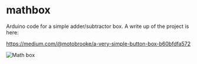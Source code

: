 # mathbox
Arduino code for a simple adder/subtractor box. A write up of the project is here:

https://medium.com/@motobrooke/a-very-simple-button-box-b60bfdfa572

![Math box](https://miro.medium.com/max/3021/1*kmdenc9DD8SPmgrMbbV0sw.jpeg)

